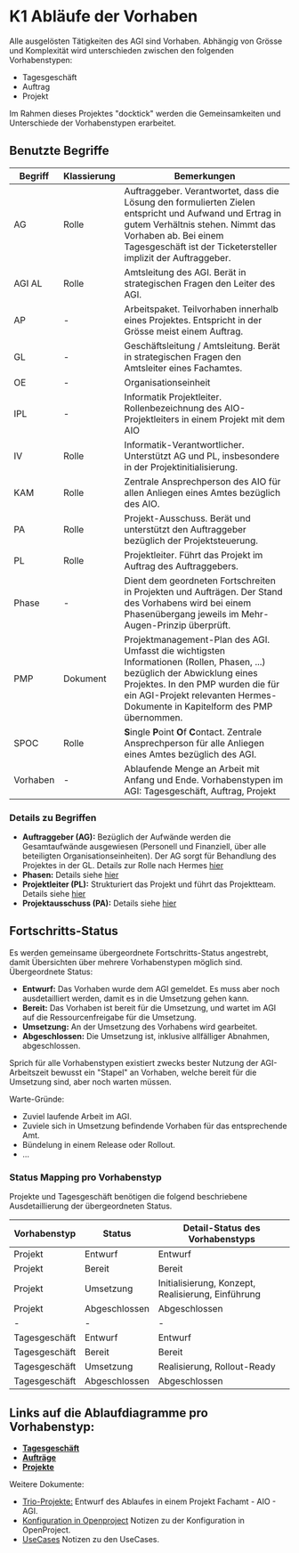 # K1 Abläufe der Vorhaben

Alle ausgelösten Tätigkeiten des AGI sind Vorhaben. Abhängig von Grösse und Komplexität wird
unterschieden zwischen den folgenden Vorhabenstypen:
* Tagesgeschäft
* Auftrag
* Projekt

Im Rahmen dieses Projektes "docktick" werden die Gemeinsamkeiten und Unterschiede der Vorhabenstypen erarbeitet.

## Benutzte Begriffe

|Begriff|Klassierung|Bemerkungen|
|---|---|---|
|AG|Rolle|Auftraggeber. Verantwortet, dass die Lösung den formulierten Zielen entspricht und Aufwand und Ertrag in gutem Verhältnis stehen. Nimmt das Vorhaben ab. Bei einem Tagesgeschäft ist der Ticketersteller implizit der Auftraggeber.| 
|AGI AL|Rolle|Amtsleitung des AGI. Berät in strategischen Fragen den Leiter des AGI.|
|AP|-|Arbeitspaket. Teilvorhaben innerhalb eines Projektes. Entspricht in der Grösse meist einem Auftrag.|
|GL|-|Geschäftsleitung / Amtsleitung. Berät in strategischen Fragen den Amtsleiter eines Fachamtes.|
|OE|-|Organisationseinheit|
|IPL|-|Informatik Projektleiter. Rollenbezeichnung des AIO-Projektleiters in einem Projekt mit dem AIO|
|IV|Rolle|Informatik-Verantwortlicher. Unterstützt AG und PL, insbesondere in der Projektinitialisierung.|
|KAM|Rolle|Zentrale Ansprechperson des AIO für allen Anliegen eines Amtes bezüglich des AIO.|
|PA|Rolle|Projekt-Ausschuss. Berät und unterstützt den Auftraggeber bezüglich der Projektsteuerung.|
|PL|Rolle|Projektleiter. Führt das Projekt im Auftrag des Auftraggebers.| 
|Phase|-|Dient dem geordneten Fortschreiten in Projekten und Aufträgen. Der Stand des Vorhabens wird bei einem Phasenübergang jeweils im Mehr-Augen-Prinzip überprüft.|
|PMP|Dokument|Projektmanagement-Plan des AGI. Umfasst die wichtigsten Informationen (Rollen, Phasen, ...) bezüglich der Abwicklung eines Projektes. In den PMP wurden die für ein AGI-Projekt relevanten Hermes-Dokumente in Kapitelform des PMP übernommen.|
|SPOC|Rolle|**S**ingle **P**oint **O**f **C**ontact. Zentrale Ansprechperson für alle Anliegen eines Amtes bezüglich des AGI.|
|Vorhaben|-|Ablaufende Menge an Arbeit mit Anfang und Ende. Vorhabenstypen im AGI: Tagesgeschäft, Auftrag, Projekt|

### Details zu Begriffen
 
* **Auftraggeber (AG):** Bezüglich der Aufwände werden die Gesamtaufwände ausgewiesen (Personell und Finanziell, über alle beteiligten Organisationseinheiten). 
Der AG sorgt für Behandlung des Projektes in der GL. Details zur Rolle nach Hermes [hier](https://www.hermes.admin.ch/de/projektmanagement/verstehen/rollen/auftraggeber.html)
* **Phasen:** Details siehe [hier](https://www.hermes.admin.ch/de/projektmanagement/verstehen/phasen-und-meilensteine.html)
* **Projektleiter (PL):** Strukturiert das Projekt und führt das Projektteam. Details siehe [hier](https://www.hermes.admin.ch/de/projektmanagement/verstehen/rollen/projektleiter.html)
* **Projektausschuss (PA):** Details siehe [hier](https://www.hermes.admin.ch/bva/de/onlinepublikation/index.xhtml?element=rolle_projektausschussmitglied.html)

## Fortschritts-Status

Es werden gemeinsame übergeordnete Fortschritts-Status angestrebt, damit Übersichten über mehrere Vorhabenstypen möglich sind. Übergeordnete Status:
* **Entwurf:** Das Vorhaben wurde dem AGI gemeldet. Es muss aber noch ausdetailliert werden, damit es in die Umsetzung gehen kann.
* **Bereit:** Das Vorhaben ist bereit für die Umsetzung, und wartet im AGI auf die Ressourcenfreigabe für die Umsetzung.
* **Umsetzung:** An der Umsetzung des Vorhabens wird gearbeitet.
* **Abgeschlossen:** Die Umsetzung ist, inklusive allfälliger Abnahmen, abgeschlossen.

Sprich für alle Vorhabenstypen existiert zwecks bester Nutzung der AGI-Arbeitszeit bewusst ein "Stapel" an Vorhaben, 
welche bereit für die Umsetzung sind, aber noch warten müssen.

Warte-Gründe:
* Zuviel laufende Arbeit im AGI.
* Zuviele sich in Umsetzung befindende Vorhaben für das entsprechende Amt.
* Bündelung in einem Release oder Rollout.
* ... 

### Status Mapping pro Vorhabenstyp

Projekte und Tagesgeschäft benötigen die folgend beschriebene Ausdetaillierung der übergeordneten Status.

|Vorhabenstyp|Status|Detail-Status des Vorhabenstyps|
|---|---|---|
|Projekt|Entwurf|Entwurf|
|Projekt|Bereit|Bereit|
|Projekt|Umsetzung|Initialisierung, Konzept, Realisierung, Einführung|
|Projekt|Abgeschlossen|Abgeschlossen|
|-|-|-|
|Tagesgeschäft|Entwurf|Entwurf|
|Tagesgeschäft|Bereit|Bereit|
|Tagesgeschäft|Umsetzung|Realisierung, Rollout-Ready|
|Tagesgeschäft|Abgeschlossen|Abgeschlossen|


## Links auf die Ablaufdiagramme pro Vorhabenstyp:
* [**Tagesgeschäft**](k1_ablaeufe/tagesgeschaeft.md)
* [**Aufträge**](k1_ablaeufe/auftrag.md)
* [**Projekte**](k1_ablaeufe/projekt.md)

Weitere Dokumente:
* [Trio-Projekte:](k1_ablaeufe/projekt_bermuda.md) Entwurf des Ablaufes in einem Projekt Fachamt - AIO - AGI.
* [Konfiguration in Openproject](k1_ablaeufe/konf_openproj.md) Notizen zu der Konfiguration in OpenProject.
* [UseCases](k1_ablaeufe/usecases.md) Notizen zu den UseCases.



